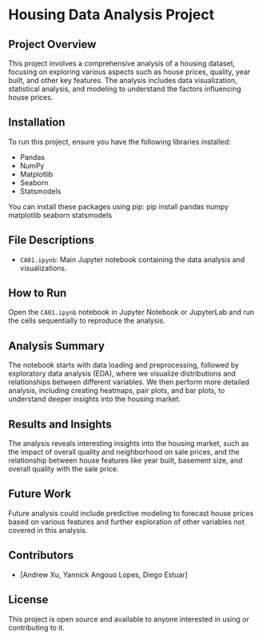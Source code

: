 # Housing Data Analysis Project

## Project Overview
This project involves a comprehensive analysis of a housing dataset, focusing on exploring various aspects such as house prices, quality, year built, and other key features. The analysis includes data visualization, statistical analysis, and modeling to understand the factors influencing house prices.

## Installation
To run this project, ensure you have the following libraries installed:
- Pandas
- NumPy
- Matplotlib
- Seaborn
- Statsmodels

You can install these packages using pip:
pip install pandas numpy matplotlib seaborn statsmodels

## File Descriptions
- `CA01.ipynb`: Main Jupyter notebook containing the data analysis and visualizations.

## How to Run
Open the `CA01.ipynb` notebook in Jupyter Notebook or JupyterLab and run the cells sequentially to reproduce the analysis.

## Analysis Summary
The notebook starts with data loading and preprocessing, followed by exploratory data analysis (EDA), where we visualize distributions and relationships between different variables. We then perform more detailed analysis, including creating heatmaps, pair plots, and bar plots, to understand deeper insights into the housing market.

## Results and Insights
The analysis reveals interesting insights into the housing market, such as the impact of overall quality and neighborhood on sale prices, and the relationship between house features like year built, basement size, and overall quality with the sale price.

## Future Work
Future analysis could include predictive modeling to forecast house prices based on various features and further exploration of other variables not covered in this analysis.

## Contributors
- [Andrew Xu, Yannick Angouo Lopes, Diego Estuar]

## License
This project is open source and available to anyone interested in using or contributing to it.

